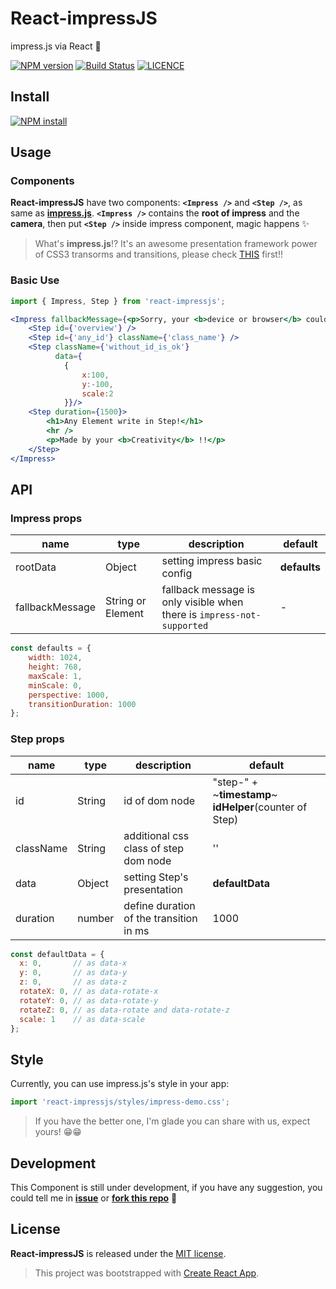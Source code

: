 # React-impressJS

impress.js via React :tada:

[![NPM version][npm-image]][npm-url]
[![Build Status][travis-image]][travis-url]
[![LICENCE][licence-image]][licence-url]

[npm-image]: https://img.shields.io/npm/v/react-impressjs.svg
[npm-url]: https://www.npmjs.com/package/react-impressjs
[travis-image]: https://travis-ci.org/GeorgioWan/react-impressjs.svg?branch=master
[travis-url]: https://travis-ci.org/GeorgioWan/react-impressjs
[licence-image]: https://img.shields.io/npm/l/react-impressjs.svg
[licence-url]: https://github.com/GeorgioWan/react-impressjs/blob/master/LICENSE

## Install

[![NPM install](https://nodei.co/npm/react-impressjs.png)](https://www.npmjs.com/package/react-impressjs)

## Usage

### Components

**React-impressJS** have two components: **`<Impress />`** and **`<Step />`**, as same as [**impress.js**](https://github.com/impress/impress.js/).
**`<Impress />`** contains the **root of impress** and the **camera**, then put **`<Step />`** inside impress component, magic happens :sparkles:

> What's **impress.js**!? It's an awesome presentation framework power of CSS3 transorms and transitions, please check [THIS](https://github.com/impress/impress.js) first!!

### Basic Use

```jsx
import { Impress, Step } from 'react-impressjs';

<Impress fallbackMessage={<p>Sorry, your <b>device or browser</b> couldn't support well.</p>}>
    <Step id={'overview'} /> 
    <Step id={'any_id'} className={'class_name'} />
    <Step className={'without_id_is_ok'} 
          data={
            {
                x:100,
                y:-100,
                scale:2
            }}/>
    <Step duration={1500}>
        <h1>Any Element write in Step!</h1>
        <hr />
        <p>Made by your <b>Creativity</b> !!</p>
    </Step>
</Impress>
```

## API

### Impress props

| name     | type    | description     | default      |
|----------|----------------|----------|--------------|
|rootData | Object | setting impress basic config | **defaults** |
|fallbackMessage | String or Element | fallback message is only visible when there is `impress-not-supported` | - |

```js
const defaults = {
    width: 1024,
    height: 768,
    maxScale: 1,
    minScale: 0,
    perspective: 1000,
    transitionDuration: 1000
};
```

### Step props

| name     | type    | description     | default      |
|----------|----------------|----------|--------------|
|id | String | id of dom node | "step-" + ~**timestamp**~ **idHelper**(counter of Step) |
|className | String | additional css class of step dom node | '' |
|data | Object | setting Step's presentation | **defaultData** |
|duration | number | define duration of the transition in ms  | 1000 |

```js
const defaultData = {
  x: 0,       // as data-x
  y: 0,       // as data-y
  z: 0,       // as data-z
  rotateX: 0, // as data-rotate-x
  rotateY: 0, // as data-rotate-y
  rotateZ: 0, // as data-rotate and data-rotate-z
  scale: 1    // as data-scale
};
```

## Style

Currently, you can use impress.js's style in your app:

```js
import 'react-impressjs/styles/impress-demo.css';
```

> If you have the better one, I'm glade you can share with us, expect yours! :grin::grin:

## Development

This Component is still under development, if you have any suggestion, you could tell me in [**issue**](https://github.com/GeorgioWan/react-impressjs/issues) or [**fork this repo**](https://github.com/GeorgioWan/react-impressjs#fork-destination-box) :muscle:

## License

**React-impressJS** is released under the [MIT license](https://github.com/GeorgioWan/react-impressjs/blob/master/LICENSE).


> This project was bootstrapped with [Create React App](https://github.com/facebookincubator/create-react-app).

